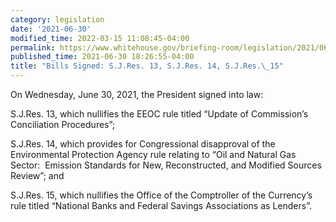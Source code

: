 ```yaml
---
category: legislation
date: '2021-06-30'
modified_time: 2022-03-15 11:08:45-04:00
permalink: https://www.whitehouse.gov/briefing-room/legislation/2021/06/30/bills-signed-s-j-res-13-s-j-res-14-s-j-res-15/
published_time: 2021-06-30 18:26:55-04:00
title: "Bills Signed: S.J.Res. 13, S.J.Res. 14, S.J.Res.\_15"
---
```

 
On Wednesday, June 30, 2021, the President signed into law:

S.J.Res. 13, which nullifies the EEOC rule titled “Update of
Commission’s Conciliation Procedures”;

S.J.Res. 14, which provides for Congressional disapproval of the
Environmental Protection Agency rule relating to “Oil and Natural Gas
Sector:  Emission Standards for New, Reconstructed, and Modified Sources
Review”; and

S.J.Res. 15, which nullifies the Office of the Comptroller of the
Currency’s rule titled “National Banks and Federal Savings Associations
as Lenders”.
